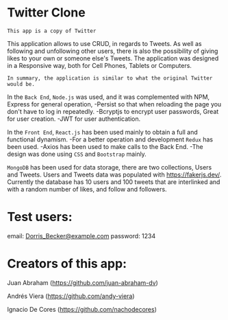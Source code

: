 # Twitter Clone

`This app is a copy of Twitter`

This application allows to use CRUD, in regards to Tweets. As well as following and unfollowing other users, there is also the possibility of giving likes to your own or someone else's Tweets. The application was designed in a Responsive way, both for Cell Phones, Tablets or Computers.

`In summary, the application is similar to what the original Twitter would be.`

In the `Back End`, `Node.js` was used, and it was complemented with NPM, Express for general operation,
-Persist so that when reloading the page you don't have to log in repeatedly.
-Bcryptjs to encrypt user passwords, Great for user creation.
-JWT for user authentication.

In the `Front End`, `React.js` has been used mainly to obtain a full and functional dynamism.
-For a better operation and development `Redux` has been used.
-Axios has been used to make calls to the Back End.
-The design was done using `CSS` and `Bootstrap` mainly.

`MongoDB` has been used for data storage, there are two collections, Users and Tweets. Users and Tweets data was populated with https://fakerjs.dev/. Currently the database has 10 users and 100 tweets that are interlinked and with a random number of likes, and follow and followers.

# Test users:

email: Dorris_Becker@example.com
password: 1234

# Creators of this app:

Juan Abraham (https://github.com/juan-abraham-dv)

Andrés Viera (https://github.com/andy-viera)

Ignacio De Cores (https://github.com/nachodecores)
